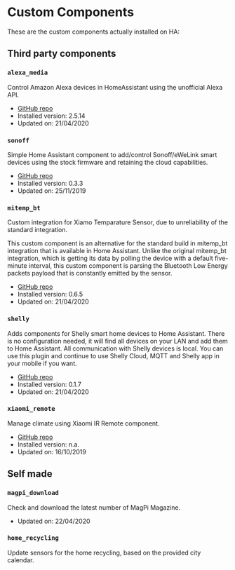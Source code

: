 # Custom Components

These are the custom components actually installed on HA:

## Third party components

### `alexa_media`

Control Amazon Alexa devices in HomeAssistant using the unofficial Alexa API.

* [GitHub repo](https://github.com/custom-components/alexa_media_player)
* Installed version: 2.5.14
* Updated on: 21/04/2020

### `sonoff`

Simple Home Assistant component to add/control Sonoff/eWeLink smart devices using the stock firmware and retaining the cloud capabilities.

* [GitHub repo](https://github.com/peterbuga/HASS-sonoff-ewelink)
* Installed version: 0.3.3
* Updated on: 25/11/2019

### `mitemp_bt`

Custom integration for Xiamo Temparature Sensor, due to unreliability of the standard integration.

This custom component is an alternative for the standard build in mitemp_bt integration that is available in Home Assistant. Unlike the original mitemp_bt integration, which is getting its data by polling the device with a default five-minute interval, this custom component is parsing the Bluetooth Low Energy packets payload that is constantly emitted by the sensor.

* [GitHub repo](https://github.com/custom-components/sensor.mitemp_bt)
* Installed version: 0.6.5
* Updated on: 21/04/2020

### `shelly`

Adds components for Shelly smart home devices to Home Assistant. There is no configuration needed, it will find all devices on your LAN and add them to Home Assistant. All communication with Shelly devices is local. You can use this plugin and continue to use Shelly Cloud, MQTT and Shelly app in your mobile if you want.

* [GitHub repo](https://github.com/StyraHem/ShellyForHASS)
* Installed version: 0.1.7
* Updated on: 21/04/2020

### `xiaomi_remote`

Manage climate using Xiaomi IR Remote component.

* [GitHub repo](https://github.com/Anonym-tsk/homeassistant-climate-xiaomi-remote)
* Installed version: n.a.
* Updated on: 16/10/2019

## Self made

### `magpi_download`

Check and download the latest number of MagPi Magazine.

* Updated on: 22/04/2020

### `home_recycling`

Update sensors for the home recycling, based on the provided city calendar.
